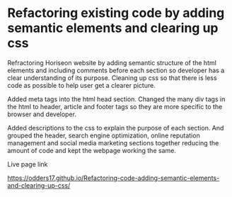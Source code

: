 # Refactoring existing code by adding semantic elements and clearing up css
Refractoring Horiseon website by adding semantic structure of the html elements and including comments before each section so developer has a clear understanding of its purpose. Cleaning up css so that there is less code as possible to help user get a clearer picture.

Added meta tags into the html head section. Changed the many div tags in the html to header, article and footer tags so they are more specific to the browser and developer.

Added descriptions to the css to explain the purpose of each section. And grouped the header, search engine optimization, online reputation management and social media marketing sections together reducing the amount of code and kept the webpage working the same.

Live page link

https://odders17.github.io/Refactoring-code-adding-semantic-elements-and-clearing-up-css/